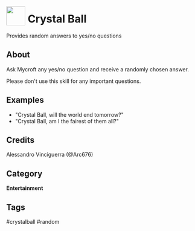 # <img src='https://rawgithub.com/FortAwesome/Font-Awesome/master/advanced-options/raw-svg/solid/robot.svg' card_color='#40dbb0' width='50' height='50' style='vertical-align:bottom'/> Crystal Ball
Provides random answers to yes/no questions

## About 
Ask Mycroft any yes/no question and receive a randomly chosen answer.

Please don't use this skill for any important questions.

## Examples 
* "Crystal Ball, will the world end tomorrow?"
* "Crystal Ball, am I the fairest of them all?"

## Credits 
Alessandro Vinciguerra (@Arc676)

## Category
**Entertainment**

## Tags
#crystalball
#random

